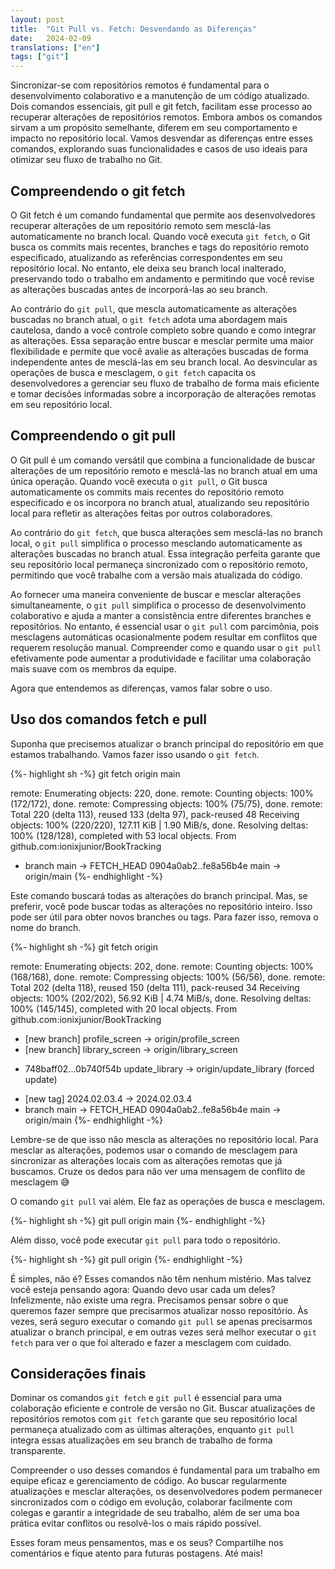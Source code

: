 ```yaml
---
layout: post
title:  "Git Pull vs. Fetch: Desvendando as Diferenças"
date:   2024-02-09
translations: ["en"]
tags: ["git"]
---
```


<p class="intro"><span class="dropcap">S</span>incronizar-se com repositórios remotos é fundamental para o desenvolvimento colaborativo e a manutenção de um código atualizado. Dois comandos essenciais, git pull e git fetch, facilitam esse processo ao recuperar alterações de repositórios remotos. Embora ambos os comandos sirvam a um propósito semelhante, diferem em seu comportamento e impacto no repositório local. Vamos desvendar as diferenças entre esses comandos, explorando suas funcionalidades e casos de uso ideais para otimizar seu fluxo de trabalho no Git.</p>

## Compreendendo o git fetch

O Git fetch é um comando fundamental que permite aos desenvolvedores recuperar alterações de um repositório remoto sem mesclá-las automaticamente no branch local. Quando você executa `git fetch`, o Git busca os commits mais recentes, branches e tags do repositório remoto especificado, atualizando as referências correspondentes em seu repositório local. No entanto, ele deixa seu branch local inalterado, preservando todo o trabalho em andamento e permitindo que você revise as alterações buscadas antes de incorporá-las ao seu branch.

Ao contrário do `git pull`, que mescla automaticamente as alterações buscadas no branch atual, o `git fetch` adota uma abordagem mais cautelosa, dando a você controle completo sobre quando e como integrar as alterações. Essa separação entre buscar e mesclar permite uma maior flexibilidade e permite que você avalie as alterações buscadas de forma independente antes de mesclá-las em seu branch local. Ao desvincular as operações de busca e mesclagem, o `git fetch` capacita os desenvolvedores a gerenciar seu fluxo de trabalho de forma mais eficiente e tomar decisões informadas sobre a incorporação de alterações remotas em seu repositório local.

## Compreendendo o git pull

O Git pull é um comando versátil que combina a funcionalidade de buscar alterações de um repositório remoto e mesclá-las no branch atual em uma única operação. Quando você executa o `git pull`, o Git busca automaticamente os commits mais recentes do repositório remoto especificado e os incorpora no branch atual, atualizando seu repositório local para refletir as alterações feitas por outros colaboradores.

Ao contrário do `git fetch`, que busca alterações sem mesclá-las no branch local, o `git pull` simplifica o processo mesclando automaticamente as alterações buscadas no branch atual. Essa integração perfeita garante que seu repositório local permaneça sincronizado com o repositório remoto, permitindo que você trabalhe com a versão mais atualizada do código.

Ao fornecer uma maneira conveniente de buscar e mesclar alterações simultaneamente, o `git pull` simplifica o processo de desenvolvimento colaborativo e ajuda a manter a consistência entre diferentes branches e repositórios. No entanto, é essencial usar o `git pull` com parcimônia, pois mesclagens automáticas ocasionalmente podem resultar em conflitos que requerem resolução manual. Compreender como e quando usar o `git pull` efetivamente pode aumentar a produtividade e facilitar uma colaboração mais suave com os membros da equipe.

Agora que entendemos as diferenças, vamos falar sobre o uso.

## Uso dos comandos fetch e pull

Suponha que precisemos atualizar o branch principal do repositório em que estamos trabalhando. Vamos fazer isso usando o `git fetch`.

{%- highlight sh -%}
git fetch origin main

remote: Enumerating objects: 220, done.
remote: Counting objects: 100% (172/172), done.
remote: Compressing objects: 100% (75/75), done.
remote: Total 220 (delta 113), reused 133 (delta 97), pack-reused 48
Receiving objects: 100% (220/220), 127.11 KiB | 1.90 MiB/s, done.
Resolving deltas: 100% (128/128), completed with 53 local objects.
From github.com:ionixjunior/BookTracking
 * branch                main     -> FETCH_HEAD
   0904a0ab2..fe8a56b4e  main     -> origin/main
{%- endhighlight -%}

Este comando buscará todas as alterações do branch principal. Mas, se preferir, você pode buscar todas as alterações no repositório inteiro. Isso pode ser útil para obter novos branches ou tags. Para fazer isso, remova o nome do branch.

{%- highlight sh -%}
git fetch origin

remote: Enumerating objects: 202, done.
remote: Counting objects: 100% (168/168), done.
remote: Compressing objects: 100% (56/56), done.
remote: Total 202 (delta 118), reused 150 (delta 111), pack-reused 34
Receiving objects: 100% (202/202), 56.92 KiB | 4.74 MiB/s, done.
Resolving deltas: 100% (145/145), completed with 20 local objects.
From github.com:ionixjunior/BookTracking
 * [new branch]          profile_screen -> origin/profile_screen
 * [new branch]          library_screen -> origin/library_screen
 + 748baff02...0b740f54b update_library -> origin/update_library  (forced update)
 * [new tag]             2024.02.03.4   -> 2024.02.03.4
 * branch                main           -> FETCH_HEAD
   0904a0ab2..fe8a56b4e  main           -> origin/main
{%- endhighlight -%}

Lembre-se de que isso não mescla as alterações no repositório local. Para mesclar as alterações, podemos usar o comando de mesclagem para sincronizar as alterações locais com as alterações remotas que já buscamos. Cruze os dedos para não ver uma mensagem de conflito de mesclagem 😅

O comando `git pull` vai além. Ele faz as operações de busca e mesclagem.

{%- highlight sh -%}
git pull origin main
{%- endhighlight -%}

Além disso, você pode executar `git pull` para todo o repositório.

{%- highlight sh -%}
git pull origin
{%- endhighlight -%}

É simples, não é? Esses comandos não têm nenhum mistério. Mas talvez você esteja pensando agora: Quando devo usar cada um deles? Infelizmente, não existe uma regra. Precisamos pensar sobre o que queremos fazer sempre que precisarmos atualizar nosso repositório. Às vezes, será seguro executar o comando `git pull` se apenas precisarmos atualizar o branch principal, e em outras vezes será melhor executar o `git fetch` para ver o que foi alterado e fazer a mesclagem com cuidado.

## Considerações finais

Dominar os comandos `git fetch` e `git pull` é essencial para uma colaboração eficiente e controle de versão no Git. Buscar atualizações de repositórios remotos com `git fetch` garante que seu repositório local permaneça atualizado com as últimas alterações, enquanto `git pull` integra essas atualizações em seu branch de trabalho de forma transparente.

Compreender o uso desses comandos é fundamental para um trabalho em equipe eficaz e gerenciamento de código. Ao buscar regularmente atualizações e mesclar alterações, os desenvolvedores podem permanecer sincronizados com o código em evolução, colaborar facilmente com colegas e garantir a integridade de seu trabalho, além de ser uma boa prática evitar conflitos ou resolvê-los o mais rápido possível.

Esses foram meus pensamentos, mas e os seus? Compartilhe nos comentários e fique atento para futuras postagens. Até mais!